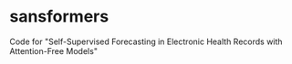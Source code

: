 # sansformers
Code for "Self-Supervised Forecasting in Electronic Health Records with Attention-Free Models"
